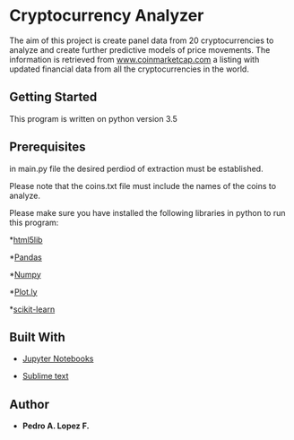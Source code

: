 # Cryptocurrency Analyzer

The aim of this project is create panel data from 20 cryptocurrencies to analyze and create further predictive models of price movements. The information is retrieved from www.coinmarketcap.com a listing with updated financial data from all the cryptocurrencies in the world.


## Getting Started

This program is written on python version 3.5


## Prerequisites

in main.py file the desired perdiod of extraction must be established.

Please note that the coins.txt file must include the names of the coins to analyze.

Please make sure you have installed the following libraries in python to run this program:

*[html5lib](https://pypi.python.org/pypi/html5lib)

*[Pandas](https://pandas.pydata.org)

*[Numpy](http://www.numpy.org)

*[Plot.ly](https://plot.ly/python/)

*[scikit-learn](http://scikit-learn.org/stable/)


## Built With

* [Jupyter Notebooks](https://jupyter.org)

* [Sublime text](https://www.sublimetext.com)


## Author

* **Pedro A. Lopez F.**
